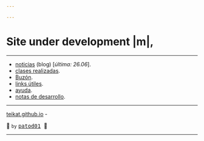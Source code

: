 ```yaml
---

---
```


<link rel="icon" href="etc/icon.png">

# Site under development |m|,

---

- [noticias][] (blog) [*última: 26.06*]<span oncopy="aww()">.</span>
- [clases realizadas][clases].
- [Buzón][box].
- [links útiles][links].
- [ayuda][].
- [notas de desarrollo][dev].

---

[teikat.github.io][teikat] - <span id="herobrine"></span>

:ghost: `by`
<span style="color: blue; font-family: monospace; text-decoration: none;">
<a href="myself">patod01</a>
</span> :ghost:

[teikat]: https://teikat.github.io

---

[noticias]: notice
[box]: buzon.md
[clases]: clases.md
[links]: links.md
[ayuda]: help
[dev]: dev
[me]: myself

<script type="text/javascript" src="/herobrine.js"></script>
